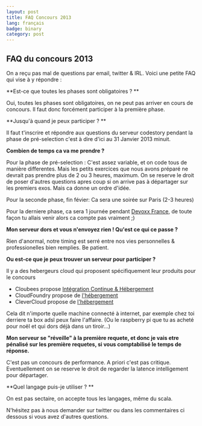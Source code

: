```yaml
---
layout: post
title: FAQ Concours 2013
lang: français
badge: binary
category: post
---
```


## FAQ du concours 2013

On a reçu pas mal de questions par email, twitter & IRL.
Voici une petite FAQ qui vise à y répondre :

**Est-ce que toutes les phases sont obligatoires ? **

Oui, toutes les phases sont obligatoires, on ne peut pas arriver en cours de concours. Il faut donc forcément participer à la première phase.


**Jusqu'à quand je peux participer ? **

Il faut t'inscrire et répondre aux questions du serveur codestory pendant la phase de pré-selection c'est à dire d'ici au 31 Janvier 2013 minuit.


**Combien de temps ca va me prendre ?**

Pour la phase de pré-selection : C'est assez variable, et on code tous de manière differentes. Mais les petits exercices que nous avons préparé ne devrait pas prendre plus de 2 ou 3 heures, maximum. On se reserve le droit de poser d'autres questions apres coup si on arrive pas à départager sur les premiers exos. Mais ca donne un ordre d'idée.

Pour la seconde phase, fin févier: Ca sera une soirée sur Paris (2-3 heures)

Pour la derniere phase, ca sera 1 journée pendant [Devoxx France](http://www.devoxx.com/display/FR13/Home), de toute façon tu allais venir alors ca compte pas vraiment ;)

**Mon serveur dors et vous n'envoyez rien ! Qu'est ce qui ce passe ?**

Rien d'anormal, notre timing est serré entre nos vies personnelles & professionelles bien remplies. Be patient.


**Ou est-ce que je peux trouver un serveur pour participer ?**

Il y a des hebergeurs cloud qui proposent spécifiquement leur produits pour le concours 
* Cloubees propose [Intégration Continue & Hébergement](http://twitter.com/ndeloof/status/288230002955264000)
* CloudFoundry propose de [l'hébergement](http://twitter.com/ebottard/status/288232326893301760)
* CleverCloud propose de [l'hébergement](http://code-story.net/2013/01/04/concours-2013.html#comment-759028628)

Cela dit n'importe quelle machine connecté à internet, par exemple chez toi derriere ta box adsl peux faire l'affaire. (Ou le raspberry pi que tu as acheté pour noël et qui dors déjà dans un tiroir...)

**Mon serveur se "réveille" à la première requete, et donc je vais etre pénalisé sur les première requetes, si vous comptabilisé le temps de réponse.**

C'est pas un concours de performance. A priori c'est pas critique. Eventuellement on se reserve le droit de regarder la latence intelligement pour départager.

**Quel langage puis-je utiliser ? **

On est pas sectaire, on accepte tous les langages, même du scala.

N'hésitez pas à nous demander sur twitter ou dans les commentaires ci dessous si vous avez d'autres questions.